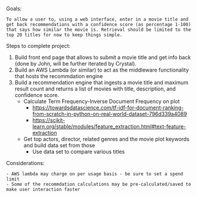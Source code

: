 Goals:

    To allow a user to, using a web interface, enter in a movie title and get back recommendations with a confidence score (as percentage 1-100) that says how similar the movie is. Retrieval should be limited to the top 20 titles for now to keep things simple.

Steps to complete project:

1. Build front end page that allows to submit a movie title and get info back (done by John, will be further iterated by Crystal).
2. Build an AWS Lambda (or similar) to act as the middleware functionality that hosts the recommdation engine
3. Build a recommendation engine that ingests a movie title and maximum result count and returns a list of movies with title, description, and confidence score. 
    - Calculate Term Frequency-Inverse Document Frequency on plot
        - https://towardsdatascience.com/tf-idf-for-document-ranking-from-scratch-in-python-on-real-world-dataset-796d339a4089
        - https://scikit-learn.org/stable/modules/feature_extraction.html#text-feature-extraction
    - Get top actors, director, related genres and the movie plot keywords and build data set from those
        - Use data set to compare various titles

Considerations:

    - AWS lambda may charge on per usage basis - be sure to set a spend limit
    - Some of the recommdation calculations may be pre-calculated/saved to make user interaction faster